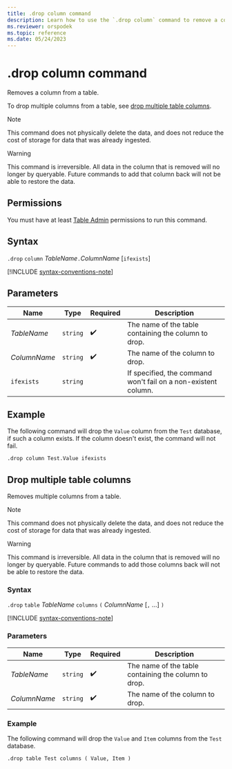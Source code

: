 ```yaml
---
title: .drop column command
description: Learn how to use the `.drop column` command to remove a column from a table.
ms.reviewer: orspodek
ms.topic: reference
ms.date: 05/24/2023
---
```

# .drop column command

Removes a column from a table.

To drop multiple columns from a table, see [drop multiple table columns](#drop-multiple-table-columns).

> [!NOTE]
> This command does not physically delete the data, and does not reduce the cost of storage
> for data that was already ingested.

> [!WARNING]
> This command is irreversible. All data in the column that is removed will no longer by queryable.
> Future commands to add that column back will not be able to restore the data.

## Permissions

You must have at least [Table Admin](access-control/role-based-access-control.md) permissions to run this command.

## Syntax

`.drop` `column` *TableName*`.`*ColumnName* [`ifexists`]

[!INCLUDE [syntax-conventions-note](../../includes/syntax-conventions-note.md)]

## Parameters

|Name|Type|Required|Description|
|--|--|--|--|
|*TableName*| `string` | :heavy_check_mark:|The name of the table containing the column to drop.|
|*ColumnName*| `string` | :heavy_check_mark:|The name of the column to drop.|
|`ifexists`| `string` ||If specified, the command won't fail on a non-existent column.|

## Example

The following command will drop the `Value` column from the `Test` database, if such a column exists. If the column doesn't exist, the command will not fail.

```kusto
.drop column Test.Value ifexists
```

## Drop multiple table columns

Removes multiple columns from a table.

> [!NOTE]
> This command does not physically delete the data, and does not reduce the cost of storage
> for data that was already ingested.

> [!WARNING]
> This command is irreversible. All data in the column that is removed will no longer by queryable.
> Future commands to add those columns back will not be able to restore the data.

### Syntax

`.drop` `table` *TableName* `columns` `(` *ColumnName* [`,` ...] `)`

[!INCLUDE [syntax-conventions-note](../../includes/syntax-conventions-note.md)]

### Parameters

|Name|Type|Required|Description|
|--|--|--|--|
|*TableName*| `string` | :heavy_check_mark:|The name of the table containing the column to drop.|
|*ColumnName*| `string` | :heavy_check_mark:|The name of the column to drop.|

### Example

The following command will drop the `Value` and `Item` columns from the `Test` database.

```kusto
.drop table Test columns ( Value, Item )
```
